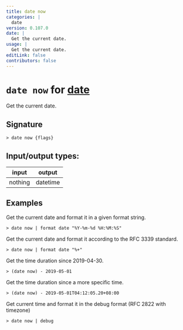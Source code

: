 ```yaml
---
title: date now
categories: |
  date
version: 0.107.0
date: |
  Get the current date.
usage: |
  Get the current date.
editLink: false
contributors: false
---
```

<!-- This file is automatically generated. Please edit the command in https://github.com/nushell/nushell instead. -->

# `date now` for [date](/commands/categories/date.md)

<div class='command-title'>Get the current date.</div>

## Signature

```> date now {flags} ```


## Input/output types:

| input   | output   |
| ------- | -------- |
| nothing | datetime |
## Examples

Get the current date and format it in a given format string.
```nu
> date now | format date "%Y-%m-%d %H:%M:%S"

```

Get the current date and format it according to the RFC 3339 standard.
```nu
> date now | format date "%+"

```

Get the time duration since 2019-04-30.
```nu
> (date now) - 2019-05-01

```

Get the time duration since a more specific time.
```nu
> (date now) - 2019-05-01T04:12:05.20+08:00

```

Get current time and format it in the debug format (RFC 2822 with timezone)
```nu
> date now | debug

```
